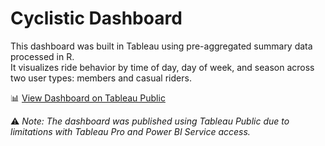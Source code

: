# Cyclistic Dashboard

This dashboard was built in Tableau using pre-aggregated summary data processed in R.  
It visualizes ride behavior by time of day, day of week, and season across two user types: members and casual riders.

📊 [View Dashboard on Tableau Public](https://public.tableau.com/app/profile/nikki.carlson2355/viz/CyclisticUsageInsights/CyclisticUserBehaviorAnalysis2024)

⚠️ _Note: The dashboard was published using Tableau Public due to limitations with Tableau Pro and Power BI Service access._
